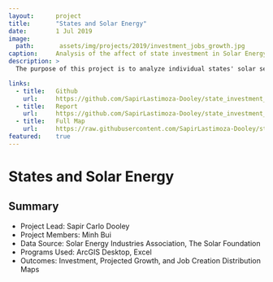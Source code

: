 ```yaml
---
layout:      project
title:       "States and Solar Energy"
date:        1 Jul 2019
image:
  path:       assets/img/projects/2019/investment_jobs_growth.jpg
caption:     Analysis of the affect of state investment in Solar Energy.
description: >
  The purpose of this project is to analyze individual states' solar sector growth and job creation for correlation to state investment using choropleth maps created in ArcGIS Desktop. 

links:
  - title:   Github
    url:     https://github.com/SapirLastimoza-Dooley/state_investment_solar
  - title:   Report
    url:     https://github.com/SapirLastimoza-Dooley/state_investment_solar/blob/main/report.pdf
  - title:   Full Map
    url:     https://raw.githubusercontent.com/SapirLastimoza-Dooley/state_investment_solar/main/investment_jobs_growth.jpg
featured:    true
---
```

# States and Solar Energy

## Summary
* Project Lead: Sapir Carlo Dooley
* Project Members: Minh Bui
* Data Source: Solar Energy Industries Association, The Solar Foundation
* Programs Used: ArcGIS Desktop, Excel
* Outcomes: Investment, Projected Growth, and Job Creation Distribution Maps



